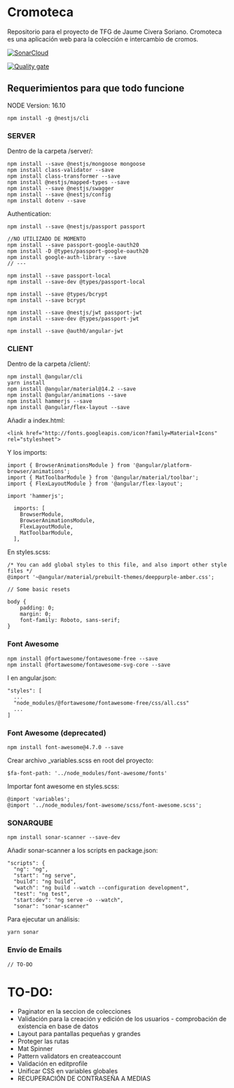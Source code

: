 # Cromoteca
Repositorio para el proyecto de TFG de Jaume Civera Soriano. 
Cromoteca es una aplicación web para la colección e intercambio de cromos.

[![SonarCloud](https://sonarcloud.io/images/project_badges/sonarcloud-white.svg)](https://sonarcloud.io/summary/new_code?id=Jaumoso_Cromoteca)

[![Quality gate](https://sonarcloud.io/api/project_badges/quality_gate?project=Jaumoso_Cromoteca)](https://sonarcloud.io/summary/new_code?id=Jaumoso_Cromoteca)

## Requerimientos para que todo funcione

NODE Version: 16.10

```
npm install -g @nestjs/cli
```

### SERVER
Dentro de la carpeta /server/:
```
npm install --save @nestjs/mongoose mongoose
npm install class-validator --save
npm install class-transformer --save
npm install @nestjs/mapped-types --save
npm install --save @nestjs/swagger
npm install --save @nestjs/config
npm install dotenv --save
```
Authentication: 
```
npm install --save @nestjs/passport passport

//NO UTILIZADO DE MOMENTO
npm install --save passport-google-oauth20
npm install -D @types/passport-google-oauth20
npm install google-auth-library --save
// ---

npm install --save passport-local
npm install --save-dev @types/passport-local

npm install --save @types/bcrypt
npm install --save bcrypt

npm install --save @nestjs/jwt passport-jwt
npm install --save-dev @types/passport-jwt

npm install --save @auth0/angular-jwt
```

### CLIENT
Dentro de la carpeta /client/:
```
npm install @angular/cli
yarn install
npm install @angular/material@14.2 --save
npm install @angular/animations --save
npm install hammerjs --save
npm install @angular/flex-layout --save
```
Añadir a index.html:
```
<link href="http://fonts.googleapis.com/icon?family=Material+Icons" rel="stylesheet">
```
Y los imports:
```
import { BrowserAnimationsModule } from '@angular/platform-browser/animations';
import { MatToolbarModule } from '@angular/material/toolbar';
import { FlexLayoutModule } from '@angular/flex-layout';
```
```
import 'hammerjs';
```
```
  imports: [
    BrowserModule,
    BrowserAnimationsModule,
    FlexLayoutModule,
    MatToolbarModule,
  ],
```
En styles.scss:
```
/* You can add global styles to this file, and also import other style files */
@import '~@angular/material/prebuilt-themes/deeppurple-amber.css';

// Some basic resets

body {
    padding: 0;
    margin: 0;
    font-family: Roboto, sans-serif;
}
```
### Font Awesome
```
npm install @fortawesome/fontawesome-free --save
npm install @fortawesome/fontawesome-svg-core --save
```
I en angular.json:
```
"styles": [
  ...
  "node_modules/@fortawesome/fontawesome-free/css/all.css"
  ...
]
```


### Font Awesome (deprecated)
```
npm install font-awesome@4.7.0 --save
```
Crear archivo _variables.scss en root del proyecto:
```
$fa-font-path: '../node_modules/font-awesome/fonts'
```
Importar font awesome en styles.scss:
```
@import 'variables';
@import '../node_modules/font-awesome/scss/font-awesome.scss';
```

### SONARQUBE
```
npm install sonar-scanner --save-dev
```
Añadir sonar-scanner a los scripts en package.json:
```
"scripts": {
  "ng": "ng",
  "start": "ng serve",
  "build": "ng build",
  "watch": "ng build --watch --configuration development",
  "test": "ng test",
  "start:dev": "ng serve -o --watch",
  "sonar": "sonar-scanner"
```
Para ejecutar un análisis:
```
yarn sonar
```

### Envío de Emails
```
// TO-DO
```

# TO-DO:

- Paginator en la seccion de colecciones
- Validación para la creación y edición de los usuarios - comprobación de existencia en base de datos
- Layout para pantallas pequeñas y grandes
- Proteger las rutas
- Mat Spinner
- Pattern validators en createaccount
- Validación en editprofile
- Unificar CSS en variables globales
- RECUPERACIÓN DE CONTRASEÑA A MEDIAS

